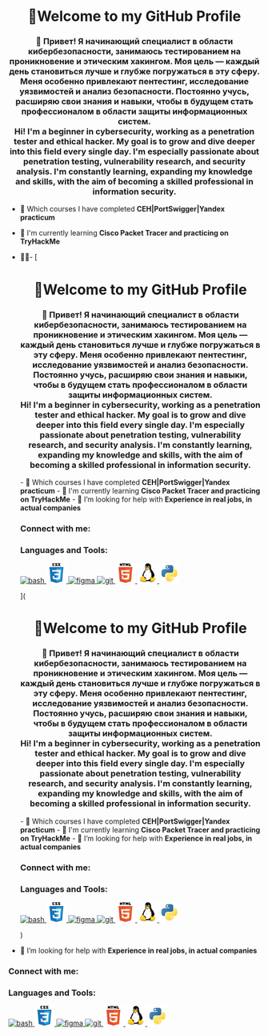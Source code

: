 <h1 align="center">👋Welcome to my GitHub Profile</h1>
<h3 align="center">🚀 Привет! Я начинающий специалист в области кибербезопасности, занимаюсь тестированием на проникновение и этическим хакингом. Моя цель — каждый день становиться лучше и глубже погружаться в эту сферу. Меня особенно привлекают пентестинг, исследование уязвимостей и анализ безопасности. Постоянно учусь, расширяю свои знания и навыки, чтобы в будущем стать профессионалом в области защиты информационных систем.<br>Hi! I'm a beginner in cybersecurity, working as a penetration tester and ethical hacker. My goal is to grow and dive deeper into this field every single day. I'm especially passionate about penetration testing, vulnerability research, and security analysis. I'm constantly learning, expanding my knowledge and skills, with the aim of becoming a skilled professional in information security.</h3>

- 🔭 Which courses I have completed **CEH|PortSwigger|Yandex practicum**

- 🌱 I'm currently learning **Cisco Packet Tracer and practicing on TryHackMe**

- 👨‍💻- [<h1 align="center">👋Welcome to my GitHub Profile</h1> <h3 align="center">🚀 Привет! Я начинающий специалист в области кибербезопасности, занимаюсь тестированием на проникновение и этическим хакингом. Моя цель — каждый день становиться лучше и глубже погружаться в эту сферу. Меня особенно привлекают пентестинг, исследование уязвимостей и анализ безопасности. Постоянно учусь, расширяю свои знания и навыки, чтобы в будущем стать профессионалом в области защиты информационных систем.<br>Hi! I'm a beginner in cybersecurity, working as a penetration tester and ethical hacker. My goal is to grow and dive deeper into this field every single day. I'm especially passionate about penetration testing, vulnerability research, and security analysis. I'm constantly learning, expanding my knowledge and skills, with the aim of becoming a skilled professional in information security.</h3> - 🔭 Which courses I have completed **CEH|PortSwigger|Yandex practicum** - 🌱 I'm currently learning **Cisco Packet Tracer and practicing on TryHackMe** - 🤝 I’m looking for help with **Experience in real jobs, in actual companies** <h3 align="left">Connect with me:</h3> <p align="left"> </p> <h3 align="left">Languages and Tools:</h3> <p align="left"> <a href="https://www.gnu.org/software/bash/" target="_blank" rel="noreferrer"> <img src="https://www.vectorlogo.zone/logos/gnu_bash/gnu_bash-icon.svg" alt="bash" width="40" height="40"/> </a> <a href="https://www.w3schools.com/css/" target="_blank" rel="noreferrer"> <img src="https://raw.githubusercontent.com/devicons/devicon/master/icons/css3/css3-original-wordmark.svg" alt="css3" width="40" height="40"/> </a> <a href="https://www.figma.com/" target="_blank" rel="noreferrer"> <img src="https://www.vectorlogo.zone/logos/figma/figma-icon.svg" alt="figma" width="40" height="40"/> </a> <a href="https://git-scm.com/" target="_blank" rel="noreferrer"> <img src="https://www.vectorlogo.zone/logos/git-scm/git-scm-icon.svg" alt="git" width="40" height="40"/> </a> <a href="https://www.w3.org/html/" target="_blank" rel="noreferrer"> <img src="https://raw.githubusercontent.com/devicons/devicon/master/icons/html5/html5-original-wordmark.svg" alt="html5" width="40" height="40"/> </a> <a href="https://www.linux.org/" target="_blank" rel="noreferrer"> <img src="https://raw.githubusercontent.com/devicons/devicon/master/icons/linux/linux-original.svg" alt="linux" width="40" height="40"/> </a> <a href="https://www.python.org" target="_blank" rel="noreferrer"> <img src="https://raw.githubusercontent.com/devicons/devicon/master/icons/python/python-original.svg" alt="python" width="40" height="40"/> </a> </p>](<h1 align="center">👋Welcome to my GitHub Profile</h1> <h3 align="center">🚀 Привет! Я начинающий специалист в области кибербезопасности, занимаюсь тестированием на проникновение и этическим хакингом. Моя цель — каждый день становиться лучше и глубже погружаться в эту сферу. Меня особенно привлекают пентестинг, исследование уязвимостей и анализ безопасности. Постоянно учусь, расширяю свои знания и навыки, чтобы в будущем стать профессионалом в области защиты информационных систем.<br>Hi! I'm a beginner in cybersecurity, working as a penetration tester and ethical hacker. My goal is to grow and dive deeper into this field every single day. I'm especially passionate about penetration testing, vulnerability research, and security analysis. I'm constantly learning, expanding my knowledge and skills, with the aim of becoming a skilled professional in information security.</h3> - 🔭 Which courses I have completed **CEH|PortSwigger|Yandex practicum** - 🌱 I'm currently learning **Cisco Packet Tracer and practicing on TryHackMe** - 🤝 I’m looking for help with **Experience in real jobs, in actual companies** <h3 align="left">Connect with me:</h3> <p align="left"> </p> <h3 align="left">Languages and Tools:</h3> <p align="left"> <a href="https://www.gnu.org/software/bash/" target="_blank" rel="noreferrer"> <img src="https://www.vectorlogo.zone/logos/gnu_bash/gnu_bash-icon.svg" alt="bash" width="40" height="40"/> </a> <a href="https://www.w3schools.com/css/" target="_blank" rel="noreferrer"> <img src="https://raw.githubusercontent.com/devicons/devicon/master/icons/css3/css3-original-wordmark.svg" alt="css3" width="40" height="40"/> </a> <a href="https://www.figma.com/" target="_blank" rel="noreferrer"> <img src="https://www.vectorlogo.zone/logos/figma/figma-icon.svg" alt="figma" width="40" height="40"/> </a> <a href="https://git-scm.com/" target="_blank" rel="noreferrer"> <img src="https://www.vectorlogo.zone/logos/git-scm/git-scm-icon.svg" alt="git" width="40" height="40"/> </a> <a href="https://www.w3.org/html/" target="_blank" rel="noreferrer"> <img src="https://raw.githubusercontent.com/devicons/devicon/master/icons/html5/html5-original-wordmark.svg" alt="html5" width="40" height="40"/> </a> <a href="https://www.linux.org/" target="_blank" rel="noreferrer"> <img src="https://raw.githubusercontent.com/devicons/devicon/master/icons/linux/linux-original.svg" alt="linux" width="40" height="40"/> </a> <a href="https://www.python.org" target="_blank" rel="noreferrer"> <img src="https://raw.githubusercontent.com/devicons/devicon/master/icons/python/python-original.svg" alt="python" width="40" height="40"/> </a> </p>)

- 🤝 I’m looking for help with **Experience in real jobs, in actual companies**

<h3 align="left">Connect with me:</h3>
<p align="left">
</p>

<h3 align="left">Languages and Tools:</h3>
<p align="left"> <a href="https://www.gnu.org/software/bash/" target="_blank" rel="noreferrer"> <img src="https://www.vectorlogo.zone/logos/gnu_bash/gnu_bash-icon.svg" alt="bash" width="40" height="40"/> </a> <a href="https://www.w3schools.com/css/" target="_blank" rel="noreferrer"> <img src="https://raw.githubusercontent.com/devicons/devicon/master/icons/css3/css3-original-wordmark.svg" alt="css3" width="40" height="40"/> </a> <a href="https://www.figma.com/" target="_blank" rel="noreferrer"> <img src="https://www.vectorlogo.zone/logos/figma/figma-icon.svg" alt="figma" width="40" height="40"/> </a> <a href="https://git-scm.com/" target="_blank" rel="noreferrer"> <img src="https://www.vectorlogo.zone/logos/git-scm/git-scm-icon.svg" alt="git" width="40" height="40"/> </a> <a href="https://www.w3.org/html/" target="_blank" rel="noreferrer"> <img src="https://raw.githubusercontent.com/devicons/devicon/master/icons/html5/html5-original-wordmark.svg" alt="html5" width="40" height="40"/> </a> <a href="https://www.linux.org/" target="_blank" rel="noreferrer"> <img src="https://raw.githubusercontent.com/devicons/devicon/master/icons/linux/linux-original.svg" alt="linux" width="40" height="40"/> </a> <a href="https://www.python.org" target="_blank" rel="noreferrer"> <img src="https://raw.githubusercontent.com/devicons/devicon/master/icons/python/python-original.svg" alt="python" width="40" height="40"/> </a> </p>

